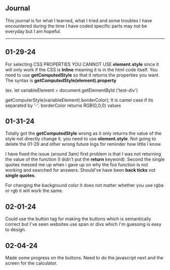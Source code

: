  ## Journal
 This journal is for what I learned, what I tried and some troubles I have encountered during the time I have coded specific parts
 may not be everyday but I am hopeful.

---
## 01-29-24
 
 For selecting CSS PROPERTIES YOU CANNOT USE **element.style** since it will only work if the
 CSS is **Inline** meaning it is in the html code itself. You need to use **getComputedStyle** 
 so that it returns the properties you want. The syntax is **getComputedStyle(element).property** 

 (ex. let variableElement = document.getElementById ('test-div') 

 getComputerStyle(variableElement).borderColor);
It is camel case if its separated by '-'. borderColor returns RGB(0,0,0) values 

## 01-31-24

 Totally got the **getComputedStyle** wrong as it only returns the value of the style not directly change it. you need to use **element.style**. Not going to delete the 01-29 and other wrong future logs for reminder how little I know.

 I have fixed the issue (around 3am) first problem is that I was not returning the value of the function (I didn't put the **return** keyword). Second the single quotes messed me up when i gave up on why the foo function is not working and searched for answers. Should've have been **back ticks** not **single quotes**. 

 For changing the background color it does not matter whether you use rgba or rgb it will work the same.

## 02-01-24

 Could use the button tag for making the buttons which is semantically correct but I've seen websites use span or divs which I'm guessing is easy to design.

## 02-04-24

 Made some progress on the buttons. Need to do the javascript next and the screen for the calculator.

